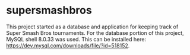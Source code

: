 # supersmashbros
This project started as a database and application for keeping track of Super Smash Bros tournaments.  For the database portion of this project, MySQL shell 8.0.33 was used.  This can be installed here: https://dev.mysql.com/downloads/file/?id=518152.
